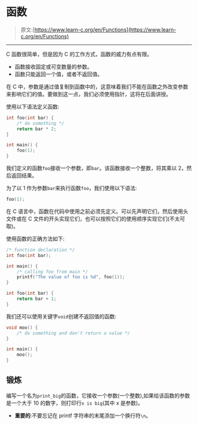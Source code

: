 # 函数

> 原文:[https://www.learn-c.org/en/Functions](https://www.learn-c.org/en/Functions)

* * *

C 函数很简单，但是因为 C 的工作方式，函数的威力有点有限。

*   函数接收固定或可变数量的参数。
*   函数只能返回一个值，或者不返回值。

在 C 中，参数是通过值复制到函数中的，这意味着我们不能在函数之外改变参数来影响它们的值。要做到这一点，我们必须使用指针，这将在后面讲授。

使用以下语法定义函数:

```cpp
int foo(int bar) {
    /* do something */
    return bar * 2;
}

int main() {
    foo(1);
} 
```

我们定义的函数`foo`接收一个参数，即`bar`。该函数接收一个整数，将其乘以 2，然后返回结果。

为了以 1 作为参数`bar`来执行函数`foo`，我们使用以下语法:

```cpp
foo(1); 
```

在 C 语言中，函数在代码中使用之前必须先定义。可以先声明它们，然后使用头文件或在 C 文件的开头实现它们，也可以按照它们的使用顺序实现它们(不太可取)。

使用函数的正确方法如下:

```cpp
/* function declaration */
int foo(int bar);

int main() {
    /* calling foo from main */
    printf("The value of foo is %d", foo(1));
}

int foo(int bar) {
    return bar + 1;
} 
```

我们还可以使用关键字`void`创建不返回值的函数:

```cpp
void moo() {
    /* do something and don't return a value */
}

int main() {
    moo();
} 
```

## 锻炼

编写一个名为`print_big`的函数，它接收一个参数(一个整数),如果给该函数的参数是一个大于 10 的数字，则打印行`x is big`(其中 x 是参数)。

*   **重要的**:不要忘记在 printf 字符串的末尾添加一个换行符`\n`。